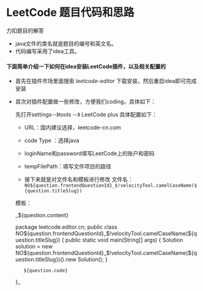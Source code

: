 # LeetCode 题目代码和思路
力扣题目的解答

* java文件的类名就是题目的编号和英文名。
* 代码编写采用了idea工具。

#### 下面简单介绍一下如何在idea安装LeetCode插件，以及相关配置的

* 首先在插件市场里面搜索 _leetcode-editor_ 下载安装，然后重启idea即可完成安装

* 其次对插件配置做一些修改，方便我们coding，具体如下：

    先打开settings--》tools --》 LeetCode plus 具体配置如下：
    
    * URL：国内建议选择，leetcode-cn.com
    * code Type ：选择java
    * loginName和password填写LeetCode上的账户和密码
    * tempFilePath：填写文件项目的路径
    
    * 接下来就是对文件名和模板进行修改
    文件名：
    `NO${question.frontendQuestionId}_$!velocityTool.camelCaseName(${question.titleSlug})`
    
    模板：
    
    _${question.content}
    
     package leetcode.editor.cn;
     public class NO${question.frontendQuestionId}_$!velocityTool.camelCaseName(${question.titleSlug}) {
         public static void main(String[] args) {
             Solution solution = 
             new NO${question.frontendQuestionId}_$!velocityTool.camelCaseName(${question.titleSlug})().new Solution();
         }
         
         ${question.code}
     }_